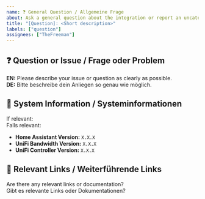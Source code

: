 ```yaml
---
name: ❓ General Question / Allgemeine Frage
about: Ask a general question about the integration or report an uncategorized issue / Stelle eine allgemeine Frage oder melde ein nicht-kategorisiertes Problem
title: "[Question]: <Short description>"
labels: ["question"]
assignees: ["TheFreeman"]
---
```


## ❓ Question or Issue / Frage oder Problem
**EN:** Please describe your issue or question as clearly as possible.  
**DE:** Bitte beschreibe dein Anliegen so genau wie möglich.

## 📝 System Information / Systeminformationen
If relevant:  
Falls relevant:
- **Home Assistant Version:** `X.X.X`
- **UniFi Bandwidth Version:** `X.X.X`
- **UniFi Controller Version:** `X.X.X`

## 🔗 Relevant Links / Weiterführende Links
Are there any relevant links or documentation?  
Gibt es relevante Links oder Dokumentationen?
